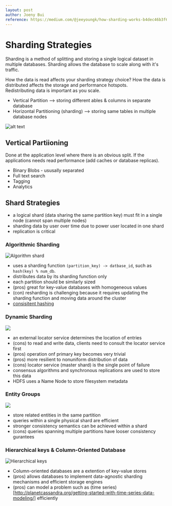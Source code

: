 ```yaml
---
layout: post
author: Joeny Bui
reference: https://medium.com/@jeeyoungk/how-sharding-works-b4dec46b3f6
---
```


# Sharding Strategies

Sharding is a method of splitting and storing a single logical dataset in multiple databases.  Sharding allows the database to scale along with it's traffic.

How the data is read affects your sharding strategy choice?
How the data is distributed affects the storage and performance hotspots.  
Redistributing data is important as you scale.

* Vertical Partition --> storing different ables & columns in separate database
* Horizontal Partitioning (sharding) --> storing same tables in multiple database nodes

![alt text](https://miro.medium.com/max/700/1*yyHih3GveWruzwYgLxTu3w.png)

## Vertical Partiioning 

Done at the application level where there is an obvious split.  If the applications needs read performance (add caches or database replicas).

* Binary Blobs - ususally separated
* Full text search
* Tagging
* Analytics

## Shard Strategies

* a logical shard (data sharing the same partition key) must fit in a single node (cannot span multiple nodes)
* sharding data by user over time due to power user located in one shard
* replication is critical

### Algorithmic Sharding

![Algorithm shard](https://miro.medium.com/max/700/1*fx3wbDDGHo2cgcAvDiHkDg.png)

* uses a sharding function `(partition_key) -> datbase_id`, such as `hash(key) % num_db`.
* distributes data by its sharding function only
* each partition should be similarly sized
* (pros) great for key-value databases with homogeneous values
* (con) resharding is challenging because it requires updating the sharding function and moving data around the cluster
* [consisitent hashing](https://www.paperplanes.de/2011/12/9/the-magic-of-consistent-hashing.html)


### Dynamic Sharding

![](https://miro.medium.com/max/700/1*9we5WT45G7_unZ6n0N6ncw.png)

* an external locator service determines the location of entries
* (cons) to read and write data, clients need to consult the locator service first
* (pros) operation onf primary key becomes very trivial
* (pros) more resilient to nonuniform distribution of data
* (cons) locator service (master shard) is the single point of failure
* consensus algorithms and synchronous replications are used to store this data
* HDFS uses a Name Node to store filesystem metadata

### Entity Groups

![](https://miro.medium.com/max/700/1*o5Tv6C2bMdBn8U7Lcq3PDw.png)

* store related entities in the same partition
* queries within a single physical shard are efficient
* stronger consistency semantics can be achieved within a shard
* (cons) queries spanning multiple partitions have looser consistency gurantees

### Hierarchical keys & Column-Oriented Database

![Hierarchical keys](https://miro.medium.com/max/500/1*usEoE4YEU-B-_-VOBOSnQA.png)

* Column-oriented databases are a extention of key-value stores
* (pros) allows databases to implement data-agnostic sharding mechanisms and efficient storage engines
* (pros) can model a problem such as (time series)[http://planetcassandra.org/getting-started-with-time-series-data-modeling/] efficiently
